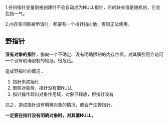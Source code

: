 1.任何指针变量刚被创建时不会自动成为NULL指针，它的缺省值是随机的，它会乱指一气。

2.内存空间刚被申请时，都要有一个指针指向他，否则无法使用。



## 野指针

**没有对象的指针**，指向一个不确定、没有明确限制的内存位置，对其解引用会访问一个没有明确限制的地址，很危险。

造成野指针的情况：

1. 指针未初始化
2. 删除对象后，指针没有置NULL
3. 指针操作超出对象作用域，对象已释放，但指针没有

总之，造成指针没有明确对象的情况，都会产生野指针。

**一定要在指针没有明确对象时，对其置NULL。**
